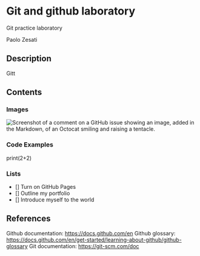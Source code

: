 # Git and github laboratory

Git practice laboratory

Paolo Zesati

## Description
Gitt

## Contents

### Images

![Screenshot of a comment on a GitHub issue showing an image, added in the Markdown, 
of an Octocat smiling and raising a tentacle.](https://myoctocat.com/assets/images/base-octocat.svg)

### Code Examples 

print(2+2)

### Lists

- [] Turn on GitHub Pages
- [] Outline my portfolio
- [] Introduce myself to the world

## References

Github documentation: https://docs.github.com/en
Github glossary: https://docs.github.com/en/get-started/learning-about-github/github-glossary
Git documentation: https://git-scm.com/doc
